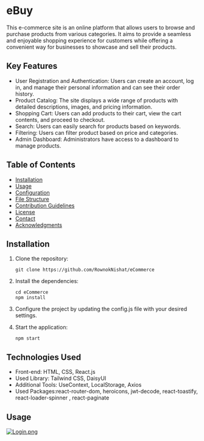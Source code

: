 # eBuy

This e-commerce site is an online platform that allows users to browse and purchase products from various categories. It aims to provide a seamless and enjoyable shopping experience for customers while offering a convenient way for businesses to showcase and sell their products.

## Key Features

- User Registration and Authentication: Users can create an account, log in, and manage their personal information and can see their order history.
- Product Catalog: The site displays a wide range of products with detailed descriptions, images, and pricing information.
- Shopping Cart: Users can add products to their cart, view the cart contents, and proceed to checkout.
- Search: Users can easily search for products based on keywords.
- Filtering: Users can filter product based on price and categories.
- Admin Dashboard: Administrators have access to a dashboard to manage products.

## Table of Contents

- [Installation](#installation)
- [Usage](#usage)
- [Configuration](#configuration)
- [File Structure](#file-structure)
- [Contribution Guidelines](#contribution-guidelines)
- [License](#license)
- [Contact](#contact)
- [Acknowledgments](#acknowledgments)

## Installation

1. Clone the repository:

   ```shell
   git clone https://github.com/RownokNishat/eCommerce
   ```

2. Install the dependencies:

   ```shell
   cd eCommerce
   npm install
   ```

3. Configure the project by updating the config.js file with your desired settings.

4. Start the application:

   ```shell
   npm start
   ```

## Technologies Used

- Front-end: HTML, CSS, React.js
- Used Library: Tailwind CSS, DaisyUI
- Additional Tools: UseContext, LocalStorage, Axios
- Used Packages:react-router-dom, heroicons, jwt-decode, react-toastify, react-loader-spinner , react-paginate

## Usage

[![Login.png](https://i.postimg.cc/KzKjYgjc/Login.png)](https://postimg.cc/HcgdZnbF)
